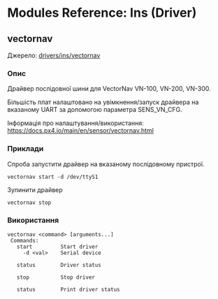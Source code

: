 # Modules Reference: Ins (Driver)
## vectornav
Джерело: [drivers/ins/vectornav](https://github.com/PX4/PX4-Autopilot/tree/release/1.15/src/drivers/ins/vectornav)


### Опис

Драйвер послідовної шини для VectorNav VN-100, VN-200, VN-300.

Більшість плат налаштовано на увімкнення/запуск драйвера на вказаному UART за допомогою параметра SENS_VN_CFG.

Інформація про налаштування/використання: https://docs.px4.io/main/en/sensor/vectornav.html

### Приклади

Спроба запустити драйвер на вказаному послідовному пристрої.
```
vectornav start -d /dev/ttyS1
```
Зупинити драйвер
```
vectornav stop
```

<a id="vectornav_usage"></a>

### Використання
```
vectornav <command> [arguments...]
 Commands:
   start         Start driver
     -d <val>    Serial device

   status        Driver status

   stop          Stop driver

   status        Print driver status
```
